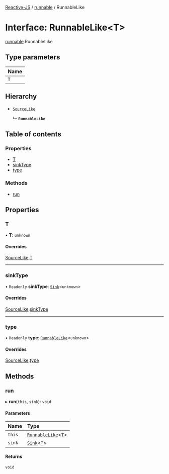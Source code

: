 [Reactive-JS](../README.md) / [runnable](../modules/runnable.md) / RunnableLike

# Interface: RunnableLike<T\>

[runnable](../modules/runnable.md).RunnableLike

## Type parameters

| Name |
| :------ |
| `T` |

## Hierarchy

- [`SourceLike`](source.SourceLike.md)

  ↳ **`RunnableLike`**

## Table of contents

### Properties

- [T](runnable.RunnableLike.md#t)
- [sinkType](runnable.RunnableLike.md#sinktype)
- [type](runnable.RunnableLike.md#type)

### Methods

- [run](runnable.RunnableLike.md#run)

## Properties

### T

• **T**: `unknown`

#### Overrides

[SourceLike](source.SourceLike.md).[T](source.SourceLike.md#t)

___

### sinkType

• `Readonly` **sinkType**: [`Sink`](../classes/runnable.Sink.md)<`unknown`\>

#### Overrides

[SourceLike](source.SourceLike.md).[sinkType](source.SourceLike.md#sinktype)

___

### type

• `Readonly` **type**: [`RunnableLike`](runnable.RunnableLike.md)<`unknown`\>

#### Overrides

[SourceLike](source.SourceLike.md).[type](source.SourceLike.md#type)

## Methods

### run

▸ **run**(`this`, `sink`): `void`

#### Parameters

| Name | Type |
| :------ | :------ |
| `this` | [`RunnableLike`](runnable.RunnableLike.md)<[`T`](runnable.RunnableLike.md#t)\> |
| `sink` | [`Sink`](../classes/runnable.Sink.md)<[`T`](runnable.RunnableLike.md#t)\> |

#### Returns

`void`
